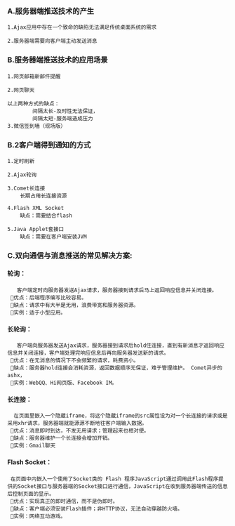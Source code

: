 ### A.服务器端推送技术的产生
    
    1.Ajax应用中存在一个致命的缺陷无法满足传统桌面系统的需求
    
    2.服务器端需要向客户端主动发送消息

### B.服务器端推送技术的应用场景 
    
    1.网页邮箱新邮件提醒
    
    2.网页聊天 
    
    以上两种方式的缺点：
            间隔太长-及时性无法保证，
            间隔太短-服务端造成压力
    3.微信签到墙（现场版）
	
### B.2客户端得到通知的方式
	1.定时刷新 
	
	2.Ajax轮询

    3.Comet长连接
        长期占用长连接资源
        
    4.Flash XML Socket  
        缺点：需要结合flash
    
    5.Java Applet套接口
        缺点：需要在客户端安装JVM
    

### C.双向通信与消息推送的常见解决方案:    
#### 轮询：
	   客户端定时向服务器发送Ajax请求，服务器接到请求后马上返回响应信息并关闭连接。 
	 优点：后端程序编写比较容易。
	 缺点：请求中有大半是无用，浪费带宽和服务器资源。 
	 实例：适于小型应用。
	
#### 长轮询：
	   客户端向服务器发送Ajax请求，服务器接到请求后hold住连接，直到有新消息才返回响应信息并关闭连接，客户端处理完响应信息后再向服务器发送新的请求。 
	 优点：在无消息的情况下不会频繁的请求，耗费资小。
	 缺点：服务器hold连接会消耗资源，返回数据顺序无保证，难于管理维护。 Comet异步的ashx，
	 实例：WebQQ、Hi网页版、Facebook IM。
	
#### 长连接：
	  在页面里嵌入一个隐蔵iframe，将这个隐蔵iframe的src属性设为对一个长连接的请求或是采用xhr请求，服务器端就能源源不断地往客户端输入数据。
	 优点：消息即时到达，不发无用请求；管理起来也相对便。
	 缺点：服务器维护一个长连接会增加开销。 
	 实例：Gmail聊天
	
#### Flash Socket：
	 在页面中内嵌入一个使用了Socket类的 Flash 程序JavaScript通过调用此Flash程序提供的Socket接口与服务器端的Socket接口进行通信，JavaScript在收到服务器端传送的信息后控制页面的显示。 
	 优点：实现真正的即时通信，而不是伪即时。 
	 缺点：客户端必须安装Flash插件；非HTTP协议，无法自动穿越防火墙。 
	 实例：网络互动游戏。